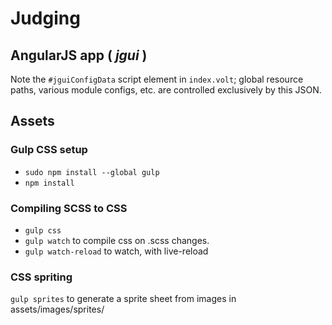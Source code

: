 # Judging

## AngularJS app ( *jgui* )

Note the `#jguiConfigData` script element in `index.volt`; global resource
paths, various module configs, etc. are controlled exclusively by this JSON.

## Assets

### Gulp CSS setup

* `sudo npm install --global gulp`
* `npm install`

### Compiling SCSS to CSS

* `gulp css`
* `gulp watch` to compile css on .scss changes.
* `gulp watch-reload` to watch, with live-reload

### CSS spriting

`gulp sprites` to generate a sprite sheet from images in assets/images/sprites/
